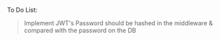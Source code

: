 To Do List: 

> Implement JWT's
> Password should be hashed in the middleware & compared with the password on the DB